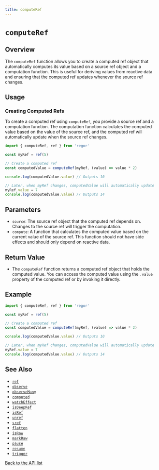 ```yaml
---
title: computeRef
---
```


# `computeRef`

## Overview

The `computeRef` function allows you to create a computed ref object that automatically computes its value based on a source ref object and a computation function. This is useful for deriving values from reactive data and ensuring that the computed ref updates whenever the source ref changes.

## Usage

### Creating Computed Refs

To create a computed ref using `computeRef`, you provide a source ref and a computation function. The computation function calculates the computed value based on the value of the source ref, and the computed ref will automatically update when the source ref changes.

```ts
import { computeRef, ref } from 'regor'

const myRef = ref(5)

// Create a computed ref
const computedValue = computeRef(myRef, (value) => value * 2)

console.log(computedValue.value) // Outputs 10

// Later, when myRef changes, computedValue will automatically update
myRef.value = 7
console.log(computedValue.value) // Outputs 14
```

## Parameters

- `source`: The source ref object that the computed ref depends on. Changes to the source ref will trigger the computation.
- `compute`: A function that calculates the computed value based on the current value of the source ref. This function should not have side effects and should only depend on reactive data.

## Return Value

- The `computeRef` function returns a computed ref object that holds the computed value. You can access the computed value using the `.value` property of the computed ref or by invoking it directly.

## Example

```ts
import { computeRef, ref } from 'regor'

const myRef = ref(5)

// Create a computed ref
const computedValue = computeRef(myRef, (value) => value * 2)

console.log(computedValue.value) // Outputs 10

// Later, when myRef changes, computedValue will automatically update
myRef.value = 7
console.log(computedValue.value) // Outputs 14
```

## See Also

- [`ref`](ref.md)
- [`observe`](observe.md)
- [`observeMany`](observeMany.md)
- [`computed`](computed.md)
- [`watchEffect`](watchEffect.md)
- [`isDeepRef`](isDeepRef.md)
- [`isRef`](isRef.md)
- [`unref`](unref.md)
- [`sref`](sref.md)
- [`flatten`](flatten.md)
- [`isRaw`](isRaw.md)
- [`markRaw`](markRaw.md)
- [`pause`](pause.md)
- [`resume`](resume.md)
- [`trigger`](trigger.md)

[Back to the API list](regor-api.md)
